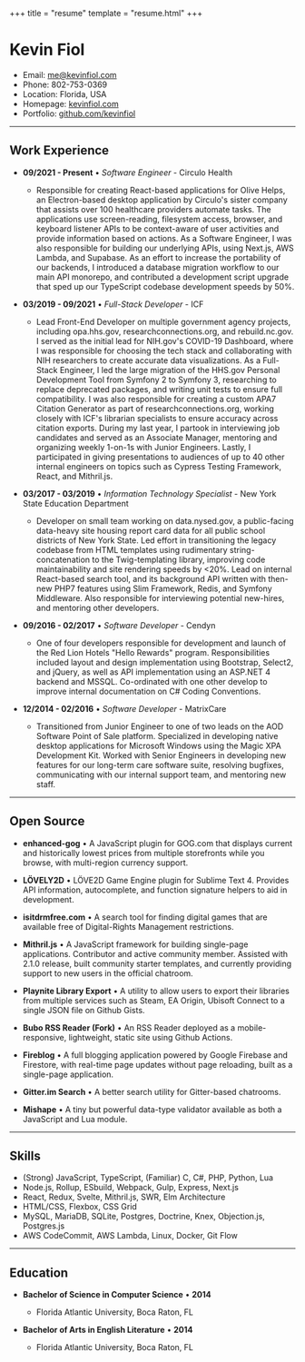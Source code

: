 +++
title = "resume"
template = "resume.html"
+++

# Kevin Fiol

* Email: [me@kevinfiol.com](mailto:me@kevinfiol.com)
* Phone: 802-753-0369
* Location: Florida, USA
* Homepage: [kevinfiol.com](https://www.kevinfiol.com)
* Portfolio: [github.com/kevinfiol](https://www.github.com/kevinfiol)

---

## Work Experience

* __09/2021 - Present__ • *Software Engineer*  - Circulo Health
    * Responsible for creating React-based applications for Olive Helps, an Electron-based desktop application by Circulo's sister company that assists over 100 healthcare providers automate tasks. The applications use screen-reading, filesystem access, browser, and keyboard listener APIs to be context-aware of user activities and provide information based on actions. As a Software Engineer, I was also responsible for building our underlying APIs, using Next.js, AWS Lambda, and Supabase. As an effort to increase the portability of our backends, I introduced a database migration workflow to our main API monorepo, and contributed a development script upgrade that sped up our TypeScript codebase development speeds by 50%.

* __03/2019 - 09/2021__ • *Full-Stack Developer* - ICF
    * Lead Front-End Developer on multiple government agency projects, including opa.hhs.gov, researchconnections.org, and rebuild.nc.gov. I served as the initial lead for NIH.gov's COVID-19 Dashboard, where I was responsible for choosing the tech stack and collaborating with NIH researchers to create accurate data visualizations. As a Full-Stack Engineer, I led the large migration of the HHS.gov Personal Development Tool from Symfony 2 to Symfony 3, researching to replace deprecated packages, and writing unit tests to ensure full compatibility. I was also responsible for creating a custom APA7 Citation Generator as part of researchconnections.org, working closely with ICF's librarian specialists to ensure accuracy across citation exports. During my last year, I partook in interviewing job candidates and served as an Associate Manager, mentoring and organizing weekly 1-on-1s with Junior Engineers. Lastly, I participated in giving presentations to audiences of up to 40 other internal engineers on topics such as Cypress Testing Framework, React, and Mithril.js.

* __03/2017 - 03/2019__ • *Information Technology Specialist* - New York State Education Department
    * Developer on small team working on data.nysed.gov, a public-facing data-heavy site housing report card data for all public school districts of New York State. Led effort in transitioning the legacy codebase from HTML templates using rudimentary string-concatenation to the Twig-templating library, improving code maintainability and site rendering speeds by <20%. Lead on internal React-based search tool, and its background API written with then-new PHP7 features using Slim Framework, Redis, and Symfony Middleware. Also responsible for interviewing potential new-hires, and mentoring other developers.

* __09/2016 - 02/2017__ • *Software Developer* - Cendyn
    * One of four developers responsible for development and launch of the Red Lion Hotels "Hello Rewards" program. Responsibilities included layout and design implementation using Bootstrap, Select2, and jQuery, as well as API implementation using an ASP.NET 4 backend and MSSQL. Co-ordinated with one other develop to improve internal documentation on C# Coding Conventions.

* __12/2014 - 02/2016__ • *Software Developer* - MatrixCare
    * Transitioned from Junior Engineer to one of two leads on the AOD Software Point of Sale platform. Specialized in developing native desktop applications for Microsoft Windows using the Magic XPA Development Kit. Worked with Senior Engineers in developing new features for our long-term care software suite, resolving bugfixes, communicating with our internal support team, and mentoring new staff.

---

## Open Source

* **enhanced-gog** • A JavaScript plugin for GOG.com that displays current and historically lowest prices from multiple storefronts while you browse, with multi-region currency support.

* **LÖVELY2D** • LÖVE2D Game Engine plugin for Sublime Text 4. Provides API information, autocomplete, and function signature helpers to aid in development.

* **isitdrmfree.com** • A search tool for finding digital games that are available free of Digital-Rights Management restrictions.

* **Mithril.js** • A JavaScript framework for building single-page applications. Contributor and active community member. Assisted with 2.1.0 release, built community starter templates, and currently providing support to new users in the official chatroom.

* **Playnite Library Export** • A utility to allow users to export their libraries from multiple services such as Steam, EA Origin, Ubisoft Connect to a single JSON file on Github Gists.

* **Bubo RSS Reader (Fork)** • An RSS Reader deployed as a mobile-responsive, lightweight, static site using Github Actions.

* **Fireblog** • A full blogging application powered by Google Firebase and Firestore, with real-time page updates without page reloading, built as a single-page application.

* **Gitter.im Search** • A better search utility for Gitter-based chatrooms.

* **Mishape** • A tiny but powerful data-type validator available as both a JavaScript and Lua module.

---

## Skills

* (Strong) JavaScript, TypeScript, (Familiar) C, C#, PHP, Python, Lua
* Node.js, Rollup, ESbuild, Webpack, Gulp, Express, Next.js
* React, Redux, Svelte, Mithril.js, SWR, Elm Architecture
* HTML/CSS, Flexbox, CSS Grid
* MySQL, MariaDB, SQLite, Postgres, Doctrine, Knex, Objection.js, Postgres.js
* AWS CodeCommit, AWS Lambda, Linux, Docker, Git Flow

---

## Education

* **Bachelor of Science in Computer Science** • __2014__
    * Florida Atlantic University, Boca Raton, FL

* **Bachelor of Arts in English Literature** • __2014__
    * Florida Atlantic University, Boca Raton, FL
